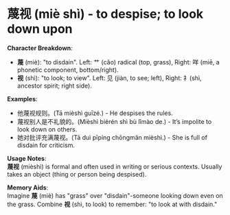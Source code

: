 # **蔑视 (miè shì) - to despise; to look down upon**

**Character Breakdown**:  
- **蔑** (miè): "to disdain". Left: 艹 (cǎo) radical (top, grass), Right: 咩 (miē, a phonetic component, bottom/right).  
- **视** (shì): "to look; to view". Left: 见 (jiàn, to see; left), Right: 礻(shì, ancestor spirit; right side).

**Examples**:  
- 他蔑视规则。(Tā mièshì guīzé.) - He despises the rules.  
- 蔑视别人是不礼貌的。(Mièshì biérén shì bù lǐmào de.) - It’s impolite to look down on others.  
- 她对批评充满蔑视。(Tā duì pīpíng chōngmǎn mièshì.) - She is full of disdain for criticism.

**Usage Notes**:  
**蔑视** (mièshì) is formal and often used in writing or serious contexts. Usually takes an object (thing or person being despised).

**Memory Aids**:  
Imagine **蔑** (miè) has "grass" over "disdain"-someone looking down even on the grass. Combine **视** (shì, to look) to remember: "to look at with disdain."